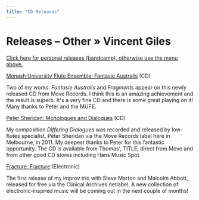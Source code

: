 ```yaml
---
title: "CD Releases"
---
```

# Releases – Other » Vincent Giles

[Click here for personal releases (bandcamp), otherwise use the menu above.][1]

[Monash University Flute Ensemble: Fantasie Australis][2] (CD)

Two of my works: _Fantasie Australis_ and _Fragments_ appear on this newly released CD from Move Records. I think this is an amazing achievement and the result is superb. It's a very fine CD and there is some great playing on it! Many thanks to Peter and the MUFE.

[Peter Sheridan: Monologues and Dialogues][3] (CD)

My composition _Differing Dialogues_ was recorded and released by low-flutes specialist, Peter Sheridan via the Move Records label here in Melbourne, in 2011. My deepest thanks to Peter for this fantastic opportunity. The CD is available from Thomas', TITLE, direct from Move and from other good CD stores including Hans Music Spot.

[ Fracture: Fracture][4] (Electronic)

The first release of my improv trio with Steve Marton and Malcolm Abbott, released for free via the Clinical Archives netlabel. A new collection of electronic-inspired music will be coming out in the next couple of months!

 

[1]: http://vincentgiles.bandcamp.com
[2]: http://www.move.com.au/disc/fantasie-australis
[3]: http://www.move.com.au/disc/peter-sheridan-monologues-dialogues
[4]: http://archive.org/details/ca340_f

  